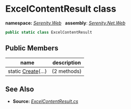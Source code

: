 # ExcelContentResult class
**namespace:** *[Serenity.Web](../README.md#serenity.web-namespace)*   **assembly**: *[Serenity.Net.Web](../README.md)*

```csharp
public static class ExcelContentResult
```

## Public Members

| name | description |
| --- | --- |
| static [Create](ExcelContentResult/Create.md)(…) |  (2 methods) |

## See Also

* **Source:** *[ExcelContentResult.cs](https://github.com/serenity-is/Serenity/blob/master/src/Serenity.Net.Web/Mvc/ExcelContentResult.cs)*